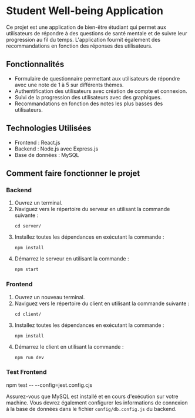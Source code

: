 # Student Well-being Application

Ce projet est une application de bien-être étudiant qui permet aux utilisateurs de répondre à des questions de santé mentale et de suivre leur progression au fil du temps. L'application fournit également des recommandations en fonction des réponses des utilisateurs.

## Fonctionnalités

- Formulaire de questionnaire permettant aux utilisateurs de répondre avec une note de 1 à 5 sur différents thèmes.
- Authentification des utilisateurs avec création de compte et connexion.
- Suivi de la progression des utilisateurs avec des graphiques.
- Recommandations en fonction des notes les plus basses des utilisateurs.

## Technologies Utilisées

- Frontend : React.js
- Backend : Node.js avec Express.js
- Base de données : MySQL

## Comment faire fonctionner le projet

### Backend

1. Ouvrez un terminal.
2. Naviguez vers le répertoire du serveur en utilisant la commande suivante :
    ```
    cd server/
    ```
3. Installez toutes les dépendances en exécutant la commande :
    ```
    npm install
    ```
4. Démarrez le serveur en utilisant la commande :
    ```
    npm start
    ```

### Frontend

1. Ouvrez un nouveau terminal.
2. Naviguez vers le répertoire du client en utilisant la commande suivante :
    ```
    cd client/
    ```
3. Installez toutes les dépendances en exécutant la commande :
    ```
    npm install
    ```
4. Démarrez le client en utilisant la commande :
    ```
    npm run dev
    ```

### Test Frontend

npm test -- --config=jest.config.cjs


Assurez-vous que MySQL est installé et en cours d'exécution sur votre machine. Vous devrez également configurer les informations de connexion à la base de données dans le fichier `config/db.config.js` du backend.
